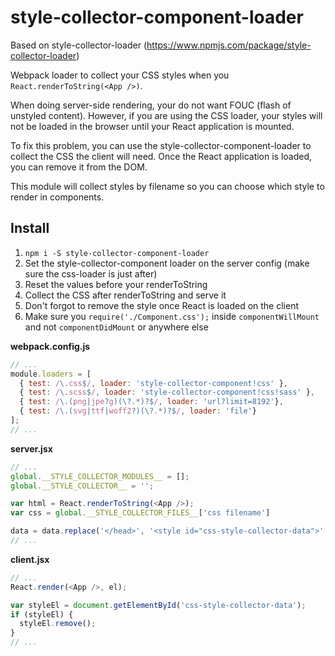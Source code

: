 # style-collector-component-loader

Based on style-collector-loader (https://www.npmjs.com/package/style-collector-loader)

Webpack loader to collect your CSS styles when you `React.renderToString(<App />)`.

When doing server-side rendering, your do not want FOUC (flash of unstyled content). However, if you are using the CSS loader, your styles will not be loaded in the browser until your React application is mounted.

To fix this problem, you can use the style-collector-component-loader to collect the CSS the client will need. Once the React application is loaded, you can remove it from the DOM. 

This module will collect styles by filename so you can choose which style to render in components.

## Install
1. `npm i -S style-collector-component-loader`
1. Set the style-collector-component loader on the server config (make sure the css-loader is just after)
1. Reset the values before your renderToString
1. Collect the CSS after renderToString and serve it
1. Don't forgot to remove the style once React is loaded on the client
1. Make sure you `require('./Component.css');` inside `componentWillMount` and not `componentDidMount` or anywhere else

**webpack.config.js**
```javascript
// ...
module.loaders = [
  { test: /\.css$/, loader: 'style-collector-component!css' },
  { test: /\.scss$/, loader: 'style-collector-component!css!sass' },
  { test: /\.(png|jpe?g)(\?.*)?$/, loader: 'url?limit=8192'},
  { test: /\.(svg|ttf|woff2?)(\?.*)?$/, loader: 'file'}
];
// ...
```

**server.jsx**
```javascript
// ...
global.__STYLE_COLLECTOR_MODULES__ = [];
global.__STYLE_COLLECTOR__ = '';

var html = React.renderToString(<App />);
var css = global.__STYLE_COLLECTOR_FILES__['css filename']

data = data.replace('</head>', '<style id="css-style-collector-data">' + css + '</style></head>');
// ...
```

**client.jsx**
```javascript
// ...
React.render(<App />, el);

var styleEl = document.getElementById('css-style-collector-data');
if (styleEl) {
  styleEl.remove();
}
// ...
```

